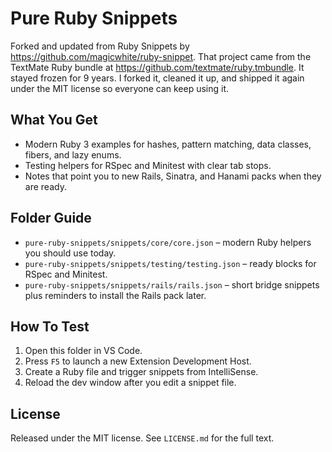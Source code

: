 # Pure Ruby Snippets

Forked and updated from Ruby Snippets by https://github.com/magicwhite/ruby-snippet.
That project came from the TextMate Ruby bundle at https://github.com/textmate/ruby.tmbundle.
It stayed frozen for 9 years. I forked it, cleaned it up, and shipped it again under the MIT license so everyone can keep using it.

## What You Get
- Modern Ruby 3 examples for hashes, pattern matching, data classes, fibers, and lazy enums.
- Testing helpers for RSpec and Minitest with clear tab stops.
- Notes that point you to new Rails, Sinatra, and Hanami packs when they are ready.

## Folder Guide
- `pure-ruby-snippets/snippets/core/core.json` – modern Ruby helpers you should use today.
- `pure-ruby-snippets/snippets/testing/testing.json` – ready blocks for RSpec and Minitest.
- `pure-ruby-snippets/snippets/rails/rails.json` – short bridge snippets plus reminders to install the Rails pack later.

## How To Test
1. Open this folder in VS Code.
2. Press `F5` to launch a new Extension Development Host.
3. Create a Ruby file and trigger snippets from IntelliSense.
4. Reload the dev window after you edit a snippet file.

## License
Released under the MIT license. See `LICENSE.md` for the full text.
